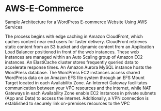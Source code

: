 # AWS-E-Commerce
Sample Architecture for a WordPress E-commerce Website Using AWS Services

The process begins with edge caching in Amazon CloudFront, which caches content near end users for faster delivery. CloudFront retrieves static content from an S3 bucket and dynamic content from an Application Load Balancer positioned in front of the web instances. These web instances are managed within an Auto Scaling group of Amazon EC2 instances. An ElastiCache cluster stores frequently queried data to accelerate response times. An Amazon Aurora MySQL instance hosts the WordPress database. The WordPress EC2 instances access shared WordPress data on an Amazon EFS file system through an EFS Mount Target located in each Availability Zone. An Internet Gateway facilitates communication between your VPC resources and the internet, while NAT Gateways in each Availability Zone enable EC2 instances in private subnets (App and Data) to access the internet. Additionally, a VPN connection is established to securely link on-premises resources to the VPC
